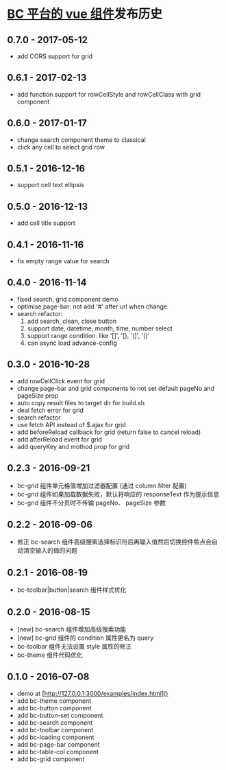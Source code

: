 # [BC 平台的 vue 组件](https://github.com/bcsoft/bc-vue-components)发布历史

## 0.7.0 - 2017-05-12 
- add CORS support for grid

## 0.6.1 - 2017-02-13 
- add function support for rowCellStyle and rowCellClass with grid component

## 0.6.0 - 2017-01-17 
- change search component theme to classical
- click any cell to select grid row

## 0.5.1 - 2016-12-16 
- support cell text ellipsis

## 0.5.0 - 2016-12-13 
- add cell title support

## 0.4.1 - 2016-11-16 
- fix empty range value for search

## 0.4.0 - 2016-11-14 
- fixed search, grid component demo
- optimise page-bar: not add '#' after url when change
- search refactor:
	1. add search, clean, close button
	2. support date, datetime, month, time, number select
	3. support range condition. like '[]', '[), '(]', '()'
	4. can async load advance-config

## 0.3.0 - 2016-10-28 
- add rowCellClick event for grid
- change page-bar and grid components to not set default pageNo and pageSize prop
- auto copy result files to target dir for build.sh
- deal fetch error for grid
- search refactor
- use fetch API instead of $.ajax for grid
- add beforeReload callback for grid (return false to cancel reload)
- add afterReload event for grid
- add queryKey and mothod prop for grid

## 0.2.3 - 2016-09-21 
- bc-grid 组件单元格值增加过滤器配置 (通过 column.filter 配置)
- bc-grid 组件如果加载数据失败，默认将响应的 responseText 作为提示信息
- bc-grid 组件不分页时不传输 pageNo、 pageSize 参数

## 0.2.2 - 2016-09-06 
- 修正 bc-search 组件高级搜索选择标识符后再输入值然后切换控件焦点会自动清空输入的值的问题

## 0.2.1 - 2016-08-19 
- bc-toolbar|button|search 组件样式优化

## 0.2.0 - 2016-08-15 
- [new] bc-search 组件增加高级搜索功能
- [new] bc-grid 组件的 condition 属性更名为 query
- bc-toolbar 组件无法设置 style 属性的修正
- bc-theme 组件代码优化

## 0.1.0 - 2016-07-08 
- demo at [http://127.0.0.1:3000/examples/index.html]()
- add bc-theme component
- add bc-button component
- add bc-button-set component
- add bc-search component
- add bc-toolbar component
- add bc-loading component
- add bc-page-bar component
- add bc-table-col component
- add bc-grid component